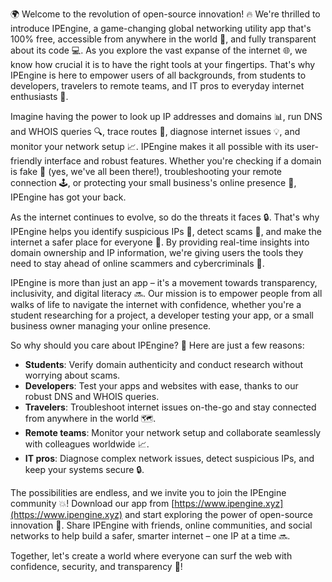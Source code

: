 🌍 Welcome to the revolution of open-source innovation! 🔥 We're thrilled to introduce IPEngine, a game-changing global networking utility app that's 100% free, accessible from anywhere in the world 📡, and fully transparent about its code 💻. As you explore the vast expanse of the internet 🌐, we know how crucial it is to have the right tools at your fingertips. That's why IPEngine is here to empower users of all backgrounds, from students to developers, travelers to remote teams, and IT pros to everyday internet enthusiasts 👥.

Imagine having the power to look up IP addresses and domains 📊, run DNS and WHOIS queries 🔍, trace routes 📍, diagnose internet issues 💡, and monitor your network setup 📈. IPEngine makes it all possible with its user-friendly interface and robust features. Whether you're checking if a domain is fake 👀 (yes, we've all been there!), troubleshooting your remote connection 🕹️, or protecting your small business's online presence 💼, IPEngine has got your back.

As the internet continues to evolve, so do the threats it faces 🔒. That's why IPEngine helps you identify suspicious IPs 👺, detect scams 💸, and make the internet a safer place for everyone 🌟. By providing real-time insights into domain ownership and IP information, we're giving users the tools they need to stay ahead of online scammers and cybercriminals 🚀.

IPEngine is more than just an app – it's a movement towards transparency, inclusivity, and digital literacy 🔜. Our mission is to empower people from all walks of life to navigate the internet with confidence, whether you're a student researching for a project, a developer testing your app, or a small business owner managing your online presence.

So why should you care about IPEngine? 🤔 Here are just a few reasons:

* **Students**: Verify domain authenticity and conduct research without worrying about scams.
* **Developers**: Test your apps and websites with ease, thanks to our robust DNS and WHOIS queries.
* **Travelers**: Troubleshoot internet issues on-the-go and stay connected from anywhere in the world 🗺️.
* **Remote teams**: Monitor your network setup and collaborate seamlessly with colleagues worldwide 📈.
* **IT pros**: Diagnose complex network issues, detect suspicious IPs, and keep your systems secure 🔒.

The possibilities are endless, and we invite you to join the IPEngine community 💥! Download our app from [https://www.ipengine.xyz](https://www.ipengine.xyz) and start exploring the power of open-source innovation 🌟. Share IPEngine with friends, online communities, and social networks to help build a safer, smarter internet – one IP at a time 🔜.

Together, let's create a world where everyone can surf the web with confidence, security, and transparency 🌊!